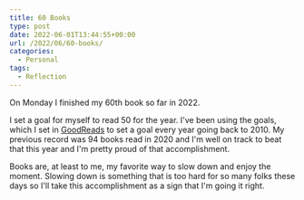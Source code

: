 ```yaml
---
title: 60 Books
type: post
date: 2022-06-01T13:44:55+00:00
url: /2022/06/60-books/
categories:
  - Personal
tags:
  - Reflection
---
```


On Monday I finished my 60th book so far in 2022.

I set a goal for myself to read 50 for the year. I've been using the goals, which I set in [GoodReads][1] to set a goal every year going back to 2010. My previous record was 94 books read in 2020 and I'm well on track to beat that this year and I'm pretty proud of that accomplishment.

Books are, at least to me, my favorite way to slow down and enjoy the moment. Slowing down is something that is too hard for so many folks these days so I'll take this accomplishment as a sign that I'm going it right.

 [1]: https://www.goodreads.com/